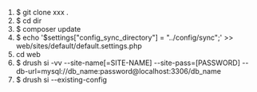 1. $ git clone xxx .
2. $ cd dir
3. $ composer update
4. $ echo '$settings["config_sync_directory"] = "../config/sync";' >> web/sites/default/default.settings.php
5. cd web
6. $ drush si -vv --site-name[=SITE-NAME] --site-pass=[PASSWORD] --db-url=mysql://db_name:password@localhost:3306/db_name
7. $ drush si --existing-config
